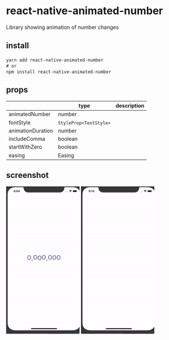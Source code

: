  # react-native-animated-number

 Library showing animation of number changes

 ## install 
 ```shell
 yarn add react-native-animated-number
 # or 
 npm install react-native-animated-number
 ```

 ## props 
 |                   | type                  | description |
|-------------------|------------------------|-------------|
| animatedNumber    | number                 |             |
| fontStyle         | `StyleProp<TextStyle>` |             |
| animationDuration | number                 |             |
| includeComma      | boolean                |             |
| startWithZero     | boolean                |             |
| easing            | Easing                 |             |

 ## screenshot

 <img src="./images/1.gif" width="200" height="400"/> <img src="./images/2.gif" width="200" height="400"/>
